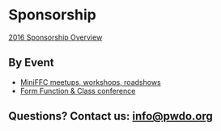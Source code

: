 # Sponsorship 

[2016 Sponsorship Overview](http://pwdo.org/PWDOx2016.pdf)

## By Event

- [MiniFFC meetups, workshops, roadshows](https://github.com/pwdo/Sponsorship/blob/master/MiniFFC.md)
- [Form Function & Class conference](http://formfunctionclass.com/sponsor.pdf)

## Questions? Contact us: info@pwdo.org 
